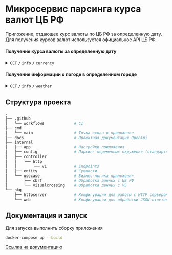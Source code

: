 # Микросервис парсинга курса валют ЦБ РФ

Приложение, отдающее курс валюты по ЦБ РФ за определенную дату. Для получения курсов валют используется официальное API ЦБ РФ.

#### Получение курса валюты за определенную дату

<details>
 <summary><code>GET</code> <code><b>/</b></code> <code>info</code> <code><b>/</b></code> <code>currency</code></summary>

##### Parameters

> | name     | type     | data type | example    | description                 |
> |----------|----------|-----------|------------|-----------------------------|
> | currency | required | string    | USD        | Валюта в стандарте ISO 4217 |
> | date     | optional | string    | 2016-01-06 | Дата в формате YYYY-MM-DD   |

##### Example output

```json 
{
    "data": {
      "USD": "33,4013"
    },
    "service": "currency"
}
```

</details>

#### Получение информации о погоде в определенном городе

<details>
 <summary><code>GET</code> <code><b>/</b></code> <code>info</code> <code><b>/</b></code> <code>weather</code></summary>

##### Parameters

> | name | type     | data type | example         | description                         |
> |------|----------|-----------|-----------------|-------------------------------------|
> | city | required | string    | SaintPetersburg | Страна, город, адрес или координаты |
> | from | optional | string    | 2024-03-20      | Дата в формате YYYY-MM-DD           |
> | to   | optional | string    | 2024-03-26      | Дата в формате YYYY-MM-DD           |

##### Example output

```json 
{
  "data": {
    "city": "SaintPetersburg",
    "from": "2024-03-25",
    "to": "2024-03-26",
    "temperature_c": {
      "average": 2.35,
      "median": 2.35,
      "min": -1,
      "max": 8
    },
    "humidity": {
      "average": 86.5,
      "median": 86.5,
      "min": 85.6,
      "max": 87.4
    },
    "pressure_mb": {
      "average": 1004.8,
      "median": 1004.8,
      "min": 1000.7,
      "max": 1008.9
    }
  },
  "service": "weather"
}
```

</details>


## Структура проекта

```bash
.
├── .github         
│   └── workflows             # CI
├── cmd
│   └── main                  # Точка входа в приложение
├── docs                      # Проектная документация OpenApi
├── internal
│   ├── app                   # Настройки приложения
│   ├── config                # Парсинг переменных окружения (стандартный порт)
│   ├── controller
│   │   └── http
│   │       └── v1            # Endpoints 
│   ├── entity                # Сущности
│   └── usecase               # Бизнес-логика приложения
│       ├── cbrf              # Обработка данных с ЦБ РФ
│       └── visualcrossing    # Обработка данных с VS
└── pkg
    ├── httpserver            # Конфигурации для работы с HTTP сервером
    └── web                   # Конфигурации для обработки JSON-ответов
```

## Документация и запуск

Для запуска выполнить сборку приложения

```bash
docker-compose up --build
```

[Ссылка на документацию](https://malinkamedok.github.io/devops_course_app/)

